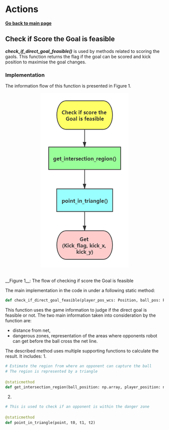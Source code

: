 # **Actions**

**[Go back to main page](../../../Documentation.md)**

## Check if Score the Goal is feasible

***check_if_direct_goal_feasible()*** is used by methods related to scoring the gaols. This function returns the flag if the goal can be scored and kick position to maximise the goal changes.

### Implementation
The information flow of this function is presented in Figure 1.

<p align="center">
  <img src="../../../Images/Goal_Pass_flow.png" /><br><br>
</p>
__Figure 1__: The flow of checking if score the Goal is feasible

The main implementation in the code in under a following static method:
```python
def check_if_direct_goal_feasible(player_pos_wcs: Position, ball_pos: Position, opponents_pos_wcs: List[Position], team_id: int, vis: bool = False)
```

This function uses the game information to judge if the direct goal is feasible or not.
The two main information taken into consideration by the function are:
 - distance from net, 
 - dangerous zones, representation of the areas where opponents robot can get before the ball cross the net line.

The described method uses multiple supporting functions to calculate the result. It includes:
1. 
```python
# Estimate the region from where an opponent can capture the ball
# The region is represented by a triangle

@staticmethod
def get_intersection_region(ball_position: np.array, player_position: np.array, kick_slope: float)
```
2.
```python
# This is used to check if an opponent is within the danger zone

@staticmethod
def point_in_triangle(point, t0, t1, t2)
```

